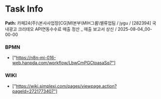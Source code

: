# Task Info

**Path:** 카페24(주)\본사사업장\[CG]MI본부\MIH그룹\밸류업팀 / jygu / [282394] 국내광고 크리테오 API연동수수료 매출 정산 _ 매출 보고서 상신 / 2025-08-04_00-00-00

### BPMN
- ["https://n8n-mi-016-web.hanpda.com/workflow/LbwCmPGCtoasaSq7"]

### WIKI
- ["https://wiki.simplexi.com/pages/viewpage.action?pageId=2721773407"]

